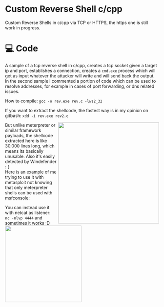 # Custom Reverse Shell c/cpp
Custom Reverse Shells in c/cpp via TCP or HTTPS, the https one is still work in progress.

# 💻 Code
A sample of a tcp reverse shell in c/cpp, creates a tcp socket given a target ip and port, establishes a connection, creates a ```cmd.exe``` process which will get as input whatever the attacker will write and will send back the output.
In the second sample i commented a portion of code which can be used to resolve addresses, for example in cases of port forwarding, or dns related issues.

How to compile:
``` gcc -o rev.exe rev.c -lws2_32 ```

If you want to extract the shellcode, the fastest way is in my opinion on gitbash:
``` xdd -i rev.exe rev2.c ```


<img src="media/nc1.jpg" align="right" width="330">

But unlike meterpreter or similar framework payloads, the shellcode extracted here is like 30.000 lines long, which means its basically unusable. Also it's easily detected by Windefender : (  
Here is an example of me trying to use it with metasploit not knowing that only meterpreter shells can be used with msfconsole: 

You can instead use it with netcat as listener: ``` nc -nlvp 4444``` and sometimes it works :D \
<img src="media/nc2.jpg" width="250">
